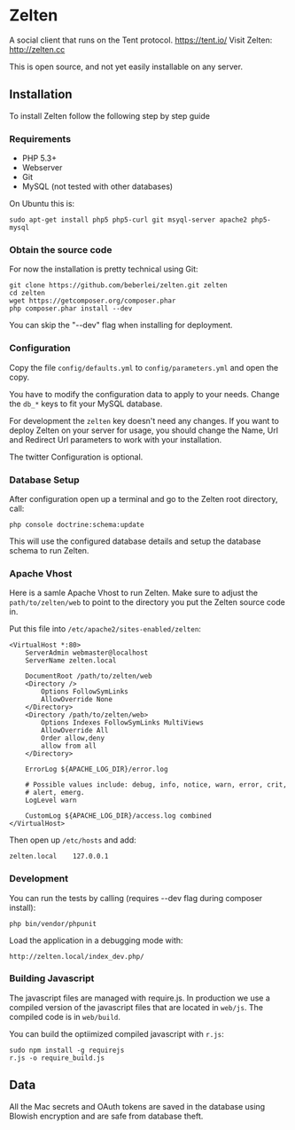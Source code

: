 # Zelten

A social client that runs on the Tent protocol. https://tent.io/
Visit Zelten: http://zelten.cc

This is open source, and not yet easily installable on any
server.

## Installation

To install Zelten follow the following step by step guide

### Requirements

- PHP 5.3+
- Webserver
- Git
- MySQL (not tested with other databases)

On Ubuntu this is:

    sudo apt-get install php5 php5-curl git msyql-server apache2 php5-mysql

### Obtain the source code

For now the installation is pretty technical using Git:

    git clone https://github.com/beberlei/zelten.git zelten
    cd zelten
    wget https://getcomposer.org/composer.phar
    php composer.phar install --dev

You can skip the "--dev" flag when installing for deployment.

### Configuration

Copy the file ``config/defaults.yml`` to ``config/parameters.yml``
and open the copy.

You have to modify the configuration data to apply to your needs.
Change the ``db_*`` keys to fit your MySQL database.

For development the ``zelten`` key doesn't need any changes.
If you want to deploy Zelten on your server for usage, you should
change the Name, Url and Redirect Url parameters to work with your
installation.

The twitter Configuration is optional.

### Database Setup

After configuration open up a terminal and go to the Zelten root directory,
call:

    php console doctrine:schema:update

This will use the configured database details and setup the database schema
to run Zelten.

### Apache Vhost

Here is a samle Apache Vhost to run Zelten. Make sure to adjust
the ``path/to/zelten/web`` to point to the directory you put
the Zelten source code in.

Put this file into ``/etc/apache2/sites-enabled/zelten``:

    <VirtualHost *:80>
        ServerAdmin webmaster@localhost
        ServerName zelten.local

        DocumentRoot /path/to/zelten/web
        <Directory />
            Options FollowSymLinks
            AllowOverride None
        </Directory>
        <Directory /path/to/zelten/web>
            Options Indexes FollowSymLinks MultiViews
            AllowOverride All
            Order allow,deny
            allow from all
        </Directory>

        ErrorLog ${APACHE_LOG_DIR}/error.log

        # Possible values include: debug, info, notice, warn, error, crit,
        # alert, emerg.
        LogLevel warn

        CustomLog ${APACHE_LOG_DIR}/access.log combined
    </VirtualHost>

Then open up ``/etc/hosts`` and add:

    zelten.local    127.0.0.1

### Development

You can run the tests by calling (requires --dev flag during composer install):

    php bin/vendor/phpunit

Load the application in a debugging mode with:

    http://zelten.local/index_dev.php/

### Building Javascript

The javascript files are managed with require.js. In production we use a compiled version of the javascript files
that are located in ``web/js``. The compiled code is in ``web/build``.

You can build the optiimized compiled javascript with ``r.js``:

    sudo npm install -g requirejs
    r.js -o require_build.js

## Data

All the Mac secrets and OAuth tokens are saved in the database using
Blowish encryption and are safe from database theft.

